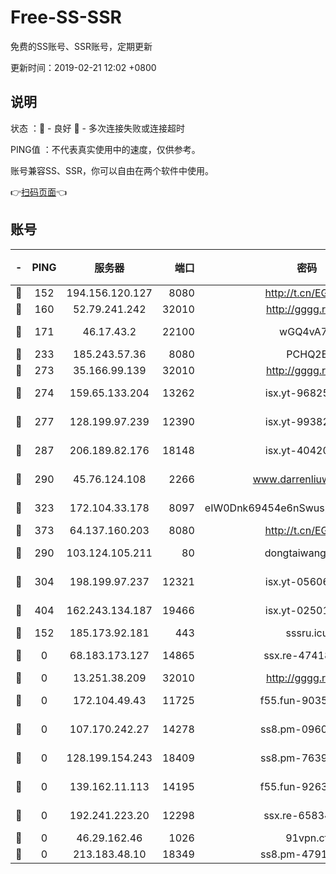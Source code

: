 # Free-SS-SSR

免费的SS账号、SSR账号，定期更新

更新时间：2019-02-21 12:02 +0800

## 说明

状态     ：🙂 - 良好 🙁 - 多次连接失败或连接超时

PING值   ：不代表真实使用中的速度，仅供参考。

账号兼容SS、SSR，你可以自由在两个软件中使用。

👉[扫码页面](https://liesauer.github.io/free-ss-ssr.github.io/)👈

## 账号

|-|PING|服务器|端口|密码|加密方式|区域|
|:----:|:----:|:-----:|-----:|:----:|:----:|:----:|
|🙂|152|194.156.120.127|8080|http://t.cn/EGJIyrl|rc4-md5|RU|
|🙂|160|52.79.241.242|32010|http://gggg.rocks|chacha20|KR|
|🙂|171|46.17.43.2|22100|wGQ4vA7D|aes-256-gcm|RU|
|🙂|233|185.243.57.36|8080|PCHQ2E|rc4-md5|US|
|🙂|273|35.166.99.139|32010|http://gggg.rocks|chacha20|US|
|🙂|274|159.65.133.204|13262|isx.yt-96825730|aes-256-cfb|SG|
|🙂|277|128.199.97.239|12390|isx.yt-99382145|aes-256-cfb|SG|
|🙂|287|206.189.82.176|18148|isx.yt-40420921|aes-256-cfb|SG|
|🙂|290|45.76.124.108|2266|www.darrenliuwei.com|aes-256-cfb|AU|
|🙂|323|172.104.33.178|8097|eIW0Dnk69454e6nSwuspv9DmS201tQ0D|aes-256-cfb|SG|
|🙂|373|64.137.160.203|8080|http://t.cn/EGJIyrl|rc4-md5|CA|
|🙂|290|103.124.105.211|80|dongtaiwang.com|aes-256-cfb|US|
|🙂|304|198.199.97.237|12321|isx.yt-05606768|aes-256-cfb|US|
|🙂|404|162.243.134.187|19466|isx.yt-02501963|aes-256-cfb|US|
|🙁|152|185.173.92.181|443|sssru.icu|rc4-md5|RU|
|🙁|0|68.183.173.127|14865|ssx.re-47418589|aes-256-cfb|US|
|🙁|0|13.251.38.209|32010|http://gggg.rocks|chacha20|SG|
|🙁|0|172.104.49.43|11725|f55.fun-90356904|aes-256-cfb|SG|
|🙁|0|107.170.242.27|14278|ss8.pm-09602432|aes-256-cfb|US|
|🙁|0|128.199.154.243|18409|ss8.pm-76398770|aes-256-cfb|SG|
|🙁|0|139.162.11.113|14195|f55.fun-92630692|aes-256-cfb|SG|
|🙁|0|192.241.223.20|12298|ssx.re-65834373|aes-256-cfb|US|
|🙁|0|46.29.162.46|1026|91vpn.cf|rc4-md5|RU|
|🙁|0|213.183.48.10|18349|ss8.pm-47913593|rc4-md5|RU|
